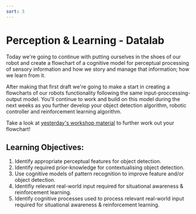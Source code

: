 ```yaml
---
sort: 3
---
```


# Perception & Learning - Datalab
Today we're going to continue with putting ourselves in the shoes of our robot and create a flowchart of a cognitive model for perceptual processing of sensory information and how we story and manage that information; how we learn from it. 

After making that first draft we're going to make a start in creating a flowcharts of our robots functionality following the same input-proccessing-output model. You'll continue to work and build on this model during the next weeks as you further develop your object detection algorithm, robotic controller and reinforcement learning algorithm. 

Take a look at [yesterday's workshop material](https://adsai.buas.nl/Study%20Content/Cognition%20Fundamentals/Perception%20&%20Learning%20-%20Workshop.html) to further work out your flowchart!

## Learning Objectives: 
1. Identify appropriate perceptual features for object detection.
2. Identify required prior-knowledge for contextualising object detection.
3. Use cognitive models of pattern recognition to improve feature and/or object detection.
4.	Identifiy relevant real-world input required for situational awareness & reinforcement learning.
5.	Identify cognitive processes used to process relevant real-world input required for situational awareness & reinforcement learning.
